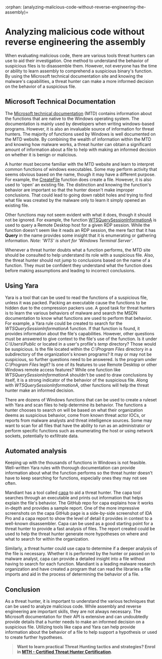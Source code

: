 :orphan:
(analyzing-malicious-code-without-reverse-engineering-the-assembly)=

# Analyzing malicious code without reverse engineering the assembly

When evaluating malicious code, there are various tools threat hunters can use to aid their investigation. One method to understand the behavior of suspicious files is to disassemble them. However, not everyone has the time or ability to learn assembly to comprehend a suspicious binary's function. By using the Microsoft technical documentation site and knowing the malware's capabilities, a threat hunter can make a more informed decision on the behavior of a suspicious file.

## Microsoft Technical Documentation

The [Microsoft technical documentation](https://docs.microsoft.com/en-us/) (MTD) contains information about the functions that are native to the Windows operating system. The documentation is mainly used by developers when writing windows-based programs. However, it is also an invaluable source of information for threat hunters. The majority of functions used by Windows is well documented on the MTD website. By combining the wealth of information within the MTD and knowing how malware works, a threat hunter can obtain a significant amount of information about a file to help with making an informed decision on whether it is benign or malicious.

A hunter must become familiar with the MTD website and learn to interpret common functions of windows executables. Some may perform activity that seems obvious based on the name, though it may have a different purpose. For example, the [CreateFile](https://docs.microsoft.com/en-us/windows/win32/api/fileapi/nf-fileapi-createfilea) function does create a file. However, it is also used to 'open' an existing file. The distinction and knowing the function's behavior are important so that the hunter doesn't make improper conclusions. That could lead to going down rabbit holes and trying to find what file was created by the malware only to learn it simply opened an existing file.

Other functions may not seem evident with what it does, though it should not be ignored. For example, the function [WTSQuerySessionInformationA](https://docs.microsoft.com/en-us/windows/win32/api/wtsapi32/nf-wtsapi32-wtsquerysessioninformationa) is used to query a Remote Desktop host for a given RDP session. While the function doesn't seem like it reads an RDP session, the mere fact that it has **Query** in the name provides some insight that it is enumerating or gathering information. _Note: 'WTS' is short for 'Windows Terminal Server'_.

Whenever a threat hunter doubts what a function performs, the MTD site should be consulted to help understand its role with a suspicious file. Also, the threat hunter should not jump to conclusions based on the name of a function. They must be confident they understand what the function does before making assumptions and leading to incorrect conclusions.

## Using Yara

Yara is a tool that can be used to read the functions of a suspicious file, unless it was packed. Packing an executable cause the functions to be hidden due to the compression packers use. A good task for threat hunters is to learn the various behaviors of malware and search the MSDN documentation to know what functions are used to perform that behavior. For example, a Yara rule could be created to search for the _WTSQuerySessionInformationA_ function. If that function is found, it provides information about the file's capabilities. However, other questions must be answered to give context to the file's use of the function. Is it under _C:\Users\Public_ or located in a user's profile's _temp_ directory? Those would be suspicious. Is the file located within the _C:\Program Files_ directory in a subdirectory of the organization's known programs? It may or may not be suspicious, so further questions need to be answered. Is the program under _C:\Program Files_ legit? Is one of its features to use Remote Desktop or other Windows remote access features? While one function like _WTSQuerySessionInformationA_ shouldn't be used to draw conclusions by itself, it is a strong indicator of the behavior of the suspicious file. Along with _WTSQuerySessionInformationA_, other functions will help the threat hunter make an informed decision.

There are dozens of Windows functions that can be used to create a ruleset with Yara and scan files to help determine its behavior. The functions a hunter chooses to search on will be based on what their organization deems as suspicious behavior, come from known threat actor IOCs, or reports from malware analysts and threat intelligence sources. Some may want to scan for all files that have the ability to run as an administrator or perform specific functions such as enumerating the host or using network sockets, potentially to exfiltrate data.

## Automated analysis

Keeping up with the thousands of functions in Windows is not feasible. Well-written Yara rules with thorough documentation can provide information about what the function performs so the threat hunter doesn't have to keep searching for functions, especially ones they may not see often.

Mandiant has a tool called [capa](https://github.com/mandiant/capa) to aid a threat hunter. The capa tool searches through an executable and prints out information that helps explain the file's behavior. The GitHub repo for capa explains how it works in-depth and provides a sample report. One of the more impressive screenshots on the capa GitHub page is a side-by-side screenshot of IDA Pro and a capa report to show the level of detail it provides in context to a well-known disassembler. Capa can be used as a good starting point for a threat hunter to provide a fast analysis of files. The report created could be used to help the threat hunter generate more hypotheses on where and what to search for within the organization.

Similarly, a threat hunter could use capa to determine if a deeper analysis of the file is necessary. Whether it is performed by the hunter or passed on to malware analyst, capa can provide a detailed insight into a file without having to search for each function. Mandiant is a leading malware research organization and have created a program that can read the libraries a file imports and aid in the process of determining the behavior of a file.

## Conclusion

As a threat hunter, it is important to understand the various techniques that can be used to analyze malicious code. While assembly and reverse engineering are important skills, they are not always necessary. The Microsoft documentation for their API is extensive and can undoubtedly provide details that a hunter needs to make an informed decision on a suspicious file. Utilizing tools like capa and Yara can help provide information about the behavior of a file to help support a hypothesis or used to create further hypotheses.

> **Want to learn practical Threat Hunting tactics and strategies? Enrol in [MTH - Certified Threat Hunter Certification](https://www.mosse-institute.com/certifications/mth-certified-threat-hunter.html).**
